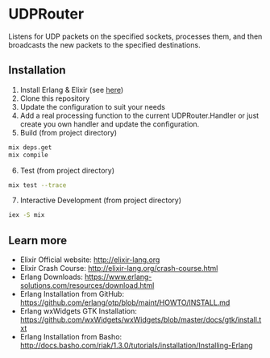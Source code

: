 # UDPRouter

Listens for UDP packets on the specified sockets, processes them, and then broadcasts the new packets to the specified destinations.

## Installation

1. Install Erlang & Elixir (see [here](http://elixir-lang.org/install.html))
2. Clone this repository
3. Update the configuration to suit your needs
4. Add a real processing function to the current UDPRouter.Handler or just create you own handler and update the configuration.
5. Build (from project directory)

  ```bash
  mix deps.get
  mix compile
  ```

6. Test (from project directory)

  ```bash
  mix test --trace
  ```

7. Interactive Development (from project directory)

  ```bash
  iex -S mix
  ```

## Learn more

  * Elixir Official website: http://elixir-lang.org
  * Elixir Crash Course: http://elixir-lang.org/crash-course.html
  * Erlang Downloads: https://www.erlang-solutions.com/resources/download.html
  * Erlang Installation from GitHub: https://github.com/erlang/otp/blob/maint/HOWTO/INSTALL.md
  * Erlang wxWidgets GTK Installation: https://github.com/wxWidgets/wxWidgets/blob/master/docs/gtk/install.txt
  * Erlang Installation from Basho: http://docs.basho.com/riak/1.3.0/tutorials/installation/Installing-Erlang
